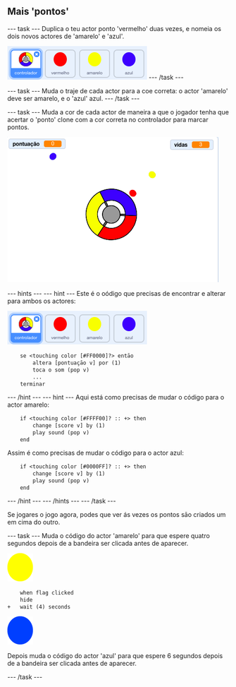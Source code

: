 ## Mais 'pontos'

\--- task \--- Duplica o teu actor ponto 'vermelho' duas vezes, e nomeia os dois novos actores de 'amarelo' e 'azul'.

![captura de ecrã](images/dots-more-dots.png) \--- /task \---

\--- task \--- Muda o traje de cada actor para a coe correta: o actor 'amarelo' deve ser amarelo, e o 'azul' azul. \--- /task \---

\--- task \--- Muda a cor de cada actor de maneira a que o jogador tenha que acertar o 'ponto' clone com a cor correta no controlador para marcar pontos.

![captura de ecrã](images/dots-all-test.png)

\--- hints \--- \--- hint \--- Este é o oódigo que precisas de encontrar e alterar para ambos os actores:

![captura de ecrã](images/dots-more-dots.png)

```blocks3
    se <touching color [#FF0000]?> entāo
        altera [pontuaçāo v] por (1)
        toca o som (pop v)
        ...
    terminar
```

\--- /hint \--- \--- hint \--- Aqui está como precisas de mudar o código para o actor amarelo:

```blocks3
    if <touching color [#FFFF00]? :: +> then
        change [score v] by (1)
        play sound (pop v)
    end
```

Assim é como precisas de mudar o código para o actor azul:

```blocks3
    if <touching color [#0000FF]? :: +> then
        change [score v] by (1)
        play sound (pop v)
    end
```

\--- /hint \--- \--- /hints \--- \--- /task \---

Se jogares o jogo agora, podes que ver ás vezes os pontos sāo criados um em cima do outro.

\--- task \--- Muda o código do actor 'amarelo' para que espere quatro segundos depois de a bandeira ser clicada antes de aparecer.

![Ponto amarelo](images/yellow-sprite.png)

```blocks3
    when flag clicked
    hide
+   wait (4) seconds
```

![Ponto azul](images/blue-sprite.png)

Depois muda o código do actor 'azul' para que espere 6 segundos depois de a bandeira ser clicada antes de aparecer.

\--- /task \---